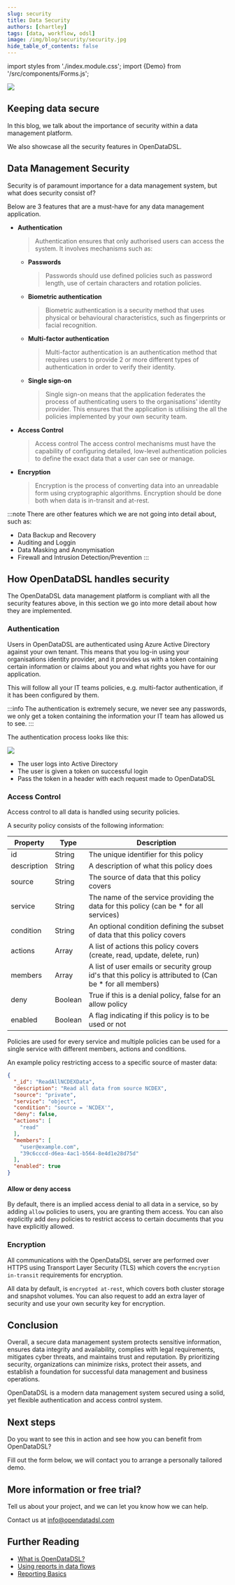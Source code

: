 ```yaml
---
slug: security
title: Data Security
authors: [chartley]
tags: [data, workflow, odsl]
image: /img/blog/security/security.jpg
hide_table_of_contents: false
---
```

import styles from './index.module.css';
import {Demo} from '/src/components/Forms.js';

<div className="row">
  <div className="col-md">
    <img src="/img/blog/security/security.jpg"/>
  </div>
  <div className="col-md">
  <h2>Keeping data secure</h2>  
    <p>In this blog, we talk about the importance of security within a data management platform.</p>
    <p>We also showcase all the security features in OpenDataDSL.</p>
  </div>
</div>

<!--truncate-->

## Data Management Security
Security is of paramount importance for a data management system, but what does security consist of?

Below are 3 features that are a must-have for any data management application.

* **Authentication**
  > Authentication ensures that only authorised users can access the system.
  > It involves mechanisms such as:

  * **Passwords**
    > Passwords should use defined policies such as password length, use of certain characters and rotation policies.
  * **Biometric authentication**
    > Biometric authentication is a security method that uses physical or behavioural characteristics, such as fingerprints or facial recognition.
  * **Multi-factor authentication**
    > Multi-factor authentication is an authentication method that requires users to provide 2 or more different types of authentication in order to verify their identity.
  * **Single sign-on** 
    > Single sign-on means that the application federates the process of authenticating users to the organisations' identity provider.
    > This ensures that the application is utilising the all the policies implemented by your own security team.
* **Access Control**
  > Access control
  > The access control mechanisms must have the capability of configuring detailed, low-level authentication policies to define the exact data that a user can see or manage.
* **Encryption**
  > Encryption is the process of converting data into an unreadable form using cryptographic algorithms.
  > Encryption should be done both when data is in-transit and at-rest.

:::note
There are other features which we are not going into detail about, such as:
* Data Backup and Recovery
* Auditing and Loggin
* Data Masking and Anonymisation
* Firewall and Intrusion Detection/Prevention
:::

## How OpenDataDSL handles security
The OpenDataDSL data management platform is compliant with all the security features above, in this section we go into more detail about how they are implemented.

### Authentication
Users in OpenDataDSL are authenticated using Azure Active Directory against your own tenant.
This means that you log-in using your organisations identity provider, and it provides us with a token containing certain information or claims about you and what rights you have for our application.

This will follow all your IT teams policies, e.g. multi-factor authentication, if it has been configured by them. 

:::info
The authentication is extremely secure, we never see any passwords, we only get a token containing the information your IT team has allowed us to see.
:::

The authentication process looks like this:

<img src="/img/blog/security/login.png" />

* The user logs into Active Directory
* The user is given a token on successful login
* Pass the token in a header with each request made to OpenDataDSL

### Access Control
Access control to all data is handled using security policies.

A security policy consists of the following information:

|Property|Type|Description|
|-|-|-|
|id|String|The unique identifier for this policy|
|description|String|A description of what this policy does|
|source|String|The source of data that this policy covers|
|service|String|The name of the service providing the data for this policy (can be * for all services)|
|condition|String|An optional condition defining the subset of data that this policy covers|
|actions|Array|A list of actions this policy covers (create, read, update, delete, run)|
|members|Array|A list of user emails or security group id's that this policy is attributed to (Can be * for all members)|
|deny|Boolean|True if this is a denial policy, false for an allow policy|
|enabled|Boolean|A flag indicating if this policy is to be used or not|

Policies are used for every service and multiple policies can be used for a single service with different members, actions and conditions.

An example policy restricting access to a specific source of master data:

```json
{
  "_id": "ReadAllNCDEXData",
  "description": "Read all data from source NCDEX",
  "source": "private",
  "service": "object",
  "condition": "source = 'NCDEX'",
  "deny": false,
  "actions": [
    "read"
  ],
  "members": [
    "user@example.com",
    "39c6cccd-d6ea-4ac1-b564-8e4d1e28d75d"
  ],
  "enabled": true
}
```

#### Allow or deny access
By default, there is an implied access denial to all data in a service, so by adding ```allow``` policies to users, you are granting them access.
You can also explicitly add ```deny``` policies to restrict access to certain documents that you have explicitly allowed.

### Encryption
All communications with the OpenDataDSL server are performed over HTTPS using Transport Layer Security (TLS) which covers the ```encryption in-transit``` requirements for encryption.

All data by default, is ```encrypted at-rest```, which covers both cluster storage and snapshot volumes.
You can also request to add an extra layer of security and use your own security key for encryption. 

## Conclusion

Overall, a secure data management system protects sensitive information, ensures data integrity and availability, complies with legal requirements, mitigates cyber threats, and maintains trust and reputation. 
By prioritizing security, organizations can minimize risks, protect their assets, and establish a foundation for successful data management and business operations.

OpenDataDSL is a modern data management system secured using a solid, yet flexible authentication and access control system.  

## Next steps
Do you want to see this in action and see how you can benefit from OpenDataDSL?

Fill out the form below, we will contact you to arrange a personally tailored demo.

<Demo />


## More information or free trial?
Tell us about your project, and we can let you know how we can help.

Contact us at [info@opendatadsl.com](mailto:info@opendatadsl.com)

## Further Reading
* [What is OpenDataDSL?](https://doc.opendatadsl.com/docs)
* [Using reports in data flows](data_flows_part1)
* [Reporting Basics](https://doc.opendatadsl.com/docs/topics/reporting/basics)
